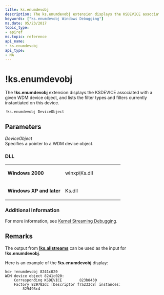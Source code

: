 ```yaml
---
title: ks.enumdevobj
description: The ks.enumdevobj extension displays the KSDEVICE associated with a given WDM device object, and lists the filter types and filters currently instantiated on this device.
keywords: ["ks.enumdevobj Windows Debugging"]
ms.date: 05/23/2017
topic_type:
- apiref
ms.topic: reference
api_name:
- ks.enumdevobj
api_type:
- NA
---
```


# !ks.enumdevobj


The **!ks.enumdevobj** extension displays the KSDEVICE associated with a given WDM device object, and lists the filter types and filters currently instantiated on this device.

```dbgcmd
!ks.enumdevobj DeviceObject 
```

## <span id="Parameters"></span><span id="parameters"></span><span id="PARAMETERS"></span>Parameters


<span id="_______DeviceObject______"></span><span id="_______deviceobject______"></span><span id="_______DEVICEOBJECT______"></span> *DeviceObject*   
Specifies a pointer to a WDM device object.

### <span id="DLL"></span><span id="dll"></span>DLL

<table>
<colgroup>
<col width="50%" />
<col width="50%" />
</colgroup>
<tbody>
<tr class="odd">
<td align="left"><p><strong>Windows 2000</strong></p></td>
<td align="left"><p>winxp\Ks.dll</p></td>
</tr>
<tr class="even">
<td align="left"><p><strong>Windows XP and later</strong></p></td>
<td align="left"><p>Ks.dll</p></td>
</tr>
</tbody>
</table>

 

### Additional Information

For more information, see [Kernel Streaming Debugging](../debugger/kernel-streaming-debugging.md).

## Remarks

The output from [**!ks.allstreams**](-ks-allstreams.md) can be used as the input for **!ks.enumdevobj**.

Here is an example of the **!ks.enumdevobj** display:

```dbgcmd
kd> !enumdevobj 8241c020
WDM device object 8241c020:
    Corresponding KSDEVICE        823b8430
    Factory 829782dc [Descriptor f7a233c8] instances:
        829493c4 
```

 

 





